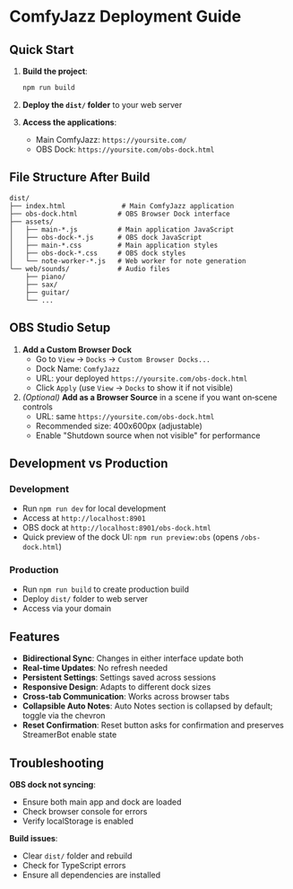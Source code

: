 # ComfyJazz Deployment Guide

## Quick Start

1. **Build the project**:

   ```bash
   npm run build
   ```

2. **Deploy the `dist/` folder** to your web server

3. **Access the applications**:
   - Main ComfyJazz: `https://yoursite.com/`
   - OBS Dock: `https://yoursite.com/obs-dock.html`

## File Structure After Build

```
dist/
├── index.html              # Main ComfyJazz application
├── obs-dock.html          # OBS Browser Dock interface
├── assets/
│   ├── main-*.js          # Main application JavaScript
│   ├── obs-dock-*.js      # OBS dock JavaScript
│   ├── main-*.css         # Main application styles
│   ├── obs-dock-*.css     # OBS dock styles
│   └── note-worker-*.js   # Web worker for note generation
└── web/sounds/            # Audio files
    ├── piano/
    ├── sax/
    ├── guitar/
    └── ...
```

## OBS Studio Setup

1. **Add a Custom Browser Dock**
   - Go to `View` → `Docks` → `Custom Browser Docks...`
   - Dock Name: `ComfyJazz`
   - URL: your deployed `https://yoursite.com/obs-dock.html`
   - Click `Apply` (use `View` → `Docks` to show it if not visible)
2. _(Optional)_ **Add as a Browser Source** in a scene if you want on‑scene controls
   - URL: same `https://yoursite.com/obs-dock.html`
   - Recommended size: 400x600px (adjustable)
   - Enable "Shutdown source when not visible" for performance

## Development vs Production

### Development

- Run `npm run dev` for local development
- Access at `http://localhost:8901`
- OBS dock at `http://localhost:8901/obs-dock.html`
- Quick preview of the dock UI: `npm run preview:obs` (opens `/obs-dock.html`)

### Production

- Run `npm run build` to create production build
- Deploy `dist/` folder to web server
- Access via your domain

## Features

- **Bidirectional Sync**: Changes in either interface update both
- **Real-time Updates**: No refresh needed
- **Persistent Settings**: Settings saved across sessions
- **Responsive Design**: Adapts to different dock sizes
- **Cross-tab Communication**: Works across browser tabs
- **Collapsible Auto Notes**: Auto Notes section is collapsed by default; toggle via the chevron
- **Reset Confirmation**: Reset button asks for confirmation and preserves StreamerBot enable state

## Troubleshooting

**OBS dock not syncing**:

- Ensure both main app and dock are loaded
- Check browser console for errors
- Verify localStorage is enabled

**Build issues**:

- Clear `dist/` folder and rebuild
- Check for TypeScript errors
- Ensure all dependencies are installed
